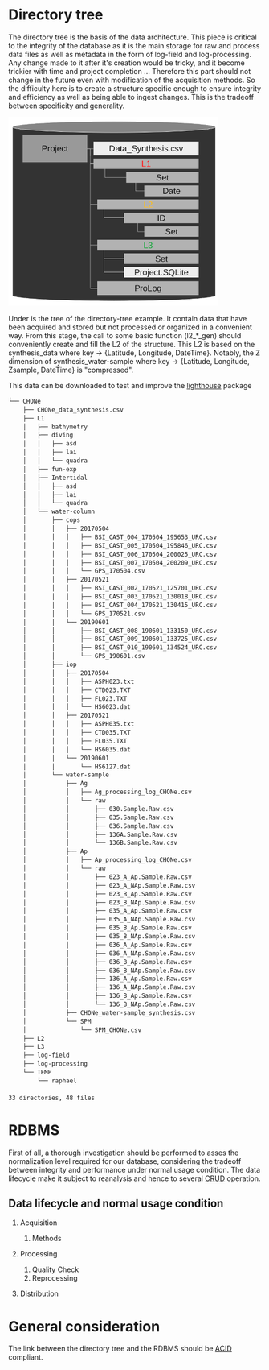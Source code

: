 # Directory tree

The directory tree is the basis of the data architecture. This piece is critical to the integrity of the database as it is the main storage for raw and process data files as well as metadata in the form of log-field and log-processing.
Any change made to it after it's creation would be tricky, and it become trickier with time and project completion ...
Therefore this part should not change in the future even with modification of the acquisition methods. So the difficulty here is to create a structure specific enough to ensure integrity and efficiency as well as being able to ingest changes. This is the tradeoff between specificity and generality.

![directory_tree](/images/directory_tree.png)

Under is the tree of the directory-tree example. It contain data that have been acquired and stored but not processed or organized in a convenient way. From this stage, the call to some basic function (l2_*_gen) should conveniently create and fill the L2 of the structure. This L2 is based on the synthesis_data where key -> {Latitude, Longitude, DateTime}. Notably, the Z dimension of synthesis_water-sample where key -> {Latitude, Longitude, Zsample, DateTime} is "compressed".

This data can be downloaded to test and improve the [lighthouse](https://srscm03.uqar.ca/mabr0002/lighthouse) package

```bash
└── CHONe
    ├── CHONe_data_synthesis.csv
    ├── L1
    │   ├── bathymetry
    │   ├── diving
    │   │   ├── asd
    │   │   ├── lai
    │   │   └── quadra
    │   ├── fun-exp
    │   ├── Intertidal
    │   │   ├── asd
    │   │   ├── lai
    │   │   └── quadra
    │   └── water-column
    │       ├── cops
    │       │   ├── 20170504
    │       │   │   ├── BSI_CAST_004_170504_195653_URC.csv
    │       │   │   ├── BSI_CAST_005_170504_195846_URC.csv
    │       │   │   ├── BSI_CAST_006_170504_200025_URC.csv
    │       │   │   ├── BSI_CAST_007_170504_200209_URC.csv
    │       │   │   └── GPS_170504.csv
    │       │   ├── 20170521
    │       │   │   ├── BSI_CAST_002_170521_125701_URC.csv
    │       │   │   ├── BSI_CAST_003_170521_130018_URC.csv
    │       │   │   ├── BSI_CAST_004_170521_130415_URC.csv
    │       │   │   └── GPS_170521.csv
    │       │   └── 20190601
    │       │       ├── BSI_CAST_008_190601_133150_URC.csv
    │       │       ├── BSI_CAST_009_190601_133725_URC.csv
    │       │       ├── BSI_CAST_010_190601_134524_URC.csv
    │       │       └── GPS_190601.csv
    │       ├── iop
    │       │   ├── 20170504
    │       │   │   ├── ASPH023.txt
    │       │   │   ├── CTD023.TXT
    │       │   │   ├── FL023.TXT
    │       │   │   └── HS6023.dat
    │       │   ├── 20170521
    │       │   │   ├── ASPH035.txt
    │       │   │   ├── CTD035.TXT
    │       │   │   ├── FL035.TXT
    │       │   │   └── HS6035.dat
    │       │   └── 20190601
    │       │       └── HS6127.dat
    │       └── water-sample
    │           ├── Ag
    │           │   ├── Ag_processing_log_CHONe.csv
    │           │   └── raw
    │           │       ├── 030.Sample.Raw.csv
    │           │       ├── 035.Sample.Raw.csv
    │           │       ├── 036.Sample.Raw.csv
    │           │       ├── 136A.Sample.Raw.csv
    │           │       └── 136B.Sample.Raw.csv
    │           ├── Ap
    │           │   ├── Ap_processing_log_CHONe.csv
    │           │   └── raw
    │           │       ├── 023_A_Ap.Sample.Raw.csv
    │           │       ├── 023_A_NAp.Sample.Raw.csv
    │           │       ├── 023_B_Ap.Sample.Raw.csv
    │           │       ├── 023_B_NAp.Sample.Raw.csv
    │           │       ├── 035_A_Ap.Sample.Raw.csv
    │           │       ├── 035_A_NAp.Sample.Raw.csv
    │           │       ├── 035_B_Ap.Sample.Raw.csv
    │           │       ├── 035_B_NAp.Sample.Raw.csv
    │           │       ├── 036_A_Ap.Sample.Raw.csv
    │           │       ├── 036_A_NAp.Sample.Raw.csv
    │           │       ├── 036_B_Ap.Sample.Raw.csv
    │           │       ├── 036_B_NAp.Sample.Raw.csv
    │           │       ├── 136_A_Ap.Sample.Raw.csv
    │           │       ├── 136_A_NAp.Sample.Raw.csv
    │           │       ├── 136_B_Ap.Sample.Raw.csv
    │           │       └── 136_B_NAp.Sample.Raw.csv
    │           ├── CHONe_water-sample_synthesis.csv
    │           └── SPM
    │               └── SPM_CHONe.csv
    ├── L2
    ├── L3
    ├── log-field
    ├── log-processing
    └── TEMP
        └── raphael

33 directories, 48 files

```


# RDBMS

First of all, a thorough investigation should be performed to asses the normalization level required for our database, considering the tradeoff between integrity and performance under normal usage condition. The data lifecycle make it subject to reanalysis and hence to several [CRUD](https://fr.wikipedia.org/wiki/CRUD) operation.

## Data lifecycle and normal usage condition

1. Acquisition
    1. Methods

2. Processing
    1. Quality Check
    2. Reprocessing

3. Distribution


# General consideration

The link between the directory tree and the RDBMS should be [ACID](https://fr.wikipedia.org/wiki/Propri%C3%A9t%C3%A9s_ACID) compliant.
